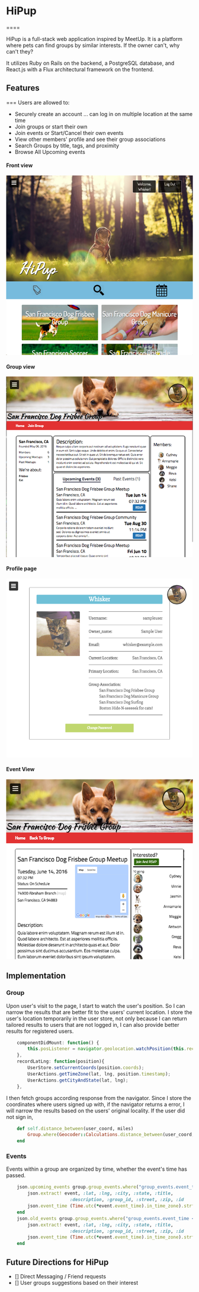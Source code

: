 # HiPup
====

HiPup is a full-stack web application inspired by MeetUp. It is a platform where pets can find groups by similar interests. If the owner can't, why can't they? 

It utilizes Ruby on Rails on the backend, a PostgreSQL database, and React.js with a Flux architectural framework on the frontend.

## Features 
===
Users are allowed to:

* Securely create an account
... can log in on multiple location at the same time
* Join groups or start their own
* Join events or Start/Cancel their own events
* View other members' profile and see their group associations
* Search Groups by title, tags, and proximity
* Browse All Upcoming events

#### Front view
![Front-page]

#### Group view
![Group-page]

#### Profile page
![Profile-page]

#### Event View
![Event-page]

## Implementation

### Group
Upon user's visit to the page, I start to watch the user's position. So I can narrow the results that are better fit to the users' current location. I store the user's location temporarily in the user store, not only because I can return tailored results to users that are not logged in, I can also provide better results for registered users.

```javascript
	componentDidMount: function() {
		this.posListener = navigator.geolocation.watchPosition(this.recordLatLng);
	},
	recordLatLng: function(position){
		UserStore.setCurrentCoords(position.coords);
		UserActions.getTimeZone(lat, lng, position.timestamp);
		UserActions.getCityAndState(lat, lng);
	},
```

I then fetch groups according response from the navigator. Since I store the coordinates where users signed up with, if the navigator returns a error, I will narrow the results based on the users' original locality. If the user did not sign in, 

```ruby
	def self.distance_between(user_coord, miles)
		Group.where(Geocoder::Calculations.distance_between(user_coord, [:lat, :lng]) < miles)
	end
```

### Events
Events within a group are organized by time, whether the event's time has passed.			

```ruby
	json.upcoming_events group.group_events.where("group_events.event_time > ? AND group_events.status = ?", Time.now, "SCHEDULED") do |event|
		json.extract! event, :lat, :lng, :city, :state, :title, 
						:description, :group_id, :street, :zip, :id
		json.event_time (Time.utc(*event.event_time).in_time_zone).strftime("%a %b %d || %I:%M %p")
	end
	json.old_events group.group_events.where("group_events.event_time <= ? OR group_events.status = ?", Time.now, "CANCEL") do |event|
		json.extract! event, :lat, :lng, :city, :state, :title, 
						:description, :group_id, :street, :zip, :id
		json.event_time (Time.utc(*event.event_time).in_time_zone).strftime("%a %b %d || %I:%M %p")
	end
```


## Future Directions for HiPup
- [] Direct Messaging / Friend requests
- [] User groups suggestions based on their interest

[Front-page]: ./docs/images/Front-page.png
[Group-page]: ./docs/images/Group-page.png
[Profile-page]: ./docs/images/Profile-page.png
[Event-page]: ./docs/images/Event-page.png